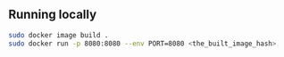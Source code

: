 
## Running locally
```bash
sudo docker image build .
sudo docker run -p 8080:8080 --env PORT=8080 <the_built_image_hash>
```
